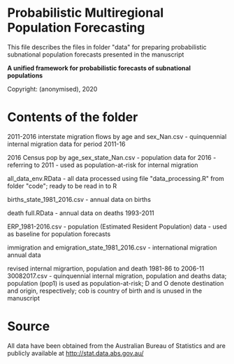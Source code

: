 # Probabilistic Multiregional Population Forecasting

This file describes the files in folder "data" for preparing probabilistic subnational population forecasts presented in the manuscript

**A unified framework for probabilistic forecasts of subnational populations**

Copyright: (anonymised), 2020

# Contents of the folder

2011-2016 interstate migration flows by age and sex_Nan.csv - quinquennial internal migration data for period 2011-16

2016 Census pop by age_sex_state_Nan.csv - population data for 2016 - referring to 2011 - used as population-at-risk for internal migration

all_data_env.RData - all data processed using file "data_processing.R" from folder "code"; ready to be read in to R

births_state_1981_2016.csv - annual data on births

death full.RData - annual data on deaths 1993-2011

ERP_1981-2016.csv - population (Estimated Resident Population) data - used as baseline for population forecasts

immigration and emigration_state_1981_2016.csv - international migration annual data

revised internal migrartion, population and death 1981-86 to 2006-11 30082017.csv - quinquennial internal migration, population and deaths data; population (pop1) is used as population-at-risk; D and O denote destination and origin, respectively; cob is country of birth and is unused in the manuscript

# Source 

All data have been obtained from the Australian Bureau of Statistics and are publicly available at http://stat.data.abs.gov.au/ 